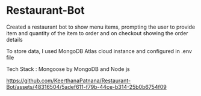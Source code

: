 # Restaurant-Bot
Created a restaurant bot to show menu items, prompting the user to provide item and quantity of the item to order and on checkout showing the order details

To store data, I used MongoDB Atlas cloud instance and configured in .env file

Tech Stack : Mongoose by MongoDB and Node js



https://github.com/KeerthanaPatnana/Restaurant-Bot/assets/48316504/5adef611-f79b-44ce-b314-25b0b6754f09

